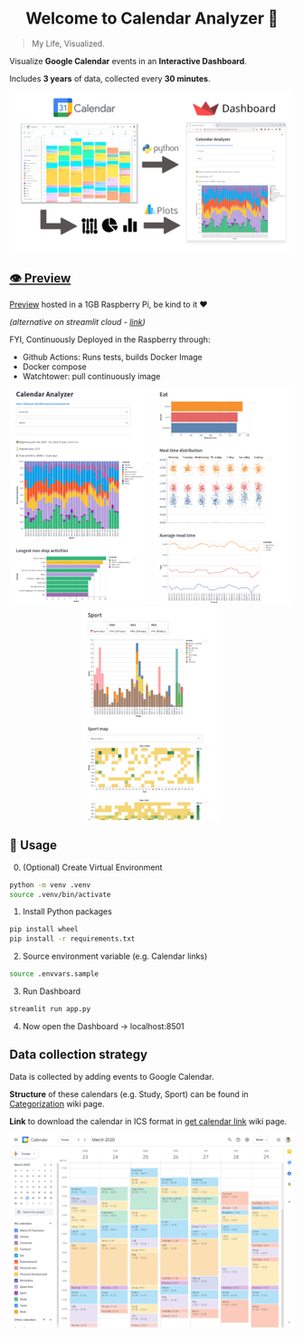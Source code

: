 <h1 align="center">Welcome to Calendar Analyzer 👋</h1>

> My Life, Visualized.

Visualize **Google Calendar** events in an **Interactive Dashboard**.

Includes **3 years** of data, collected every **30 minutes**.

<p align="center">
<!-- <kbd> -->
<img src="img/calendar-to-streamlit.png" width=700>
<!-- </kbd> -->
</p>

<!-- ![img/calendar-to-streamlit.png](img/calendar-to-streamlit.png) -->

## [👁️ Preview](http://raspberry.gleeze.com:8501)

[Preview](http://raspberry.gleeze.com:8501) hosted in a 1GB Raspberry Pi, be kind to it ❤️

_(alternative on streamlit cloud - [link](https://marcodifrancesco-calendaranalyzer-app-4f17ot.streamlit.app/))_

FYI, Continuously Deployed in the Raspberry through:

- Github Actions: Runs tests, builds Docker Image
- Docker compose
- Watchtower: pull continuously image

<p align="center">
<kbd><img src='img/preview1.png' width=250 /></kbd>
<!-- <kbd><img src='img/preview2.png' width=250 /></kbd> -->
<kbd><img src='img/preview3.png' width=250 /></kbd>
<!-- <kbd><img src='img/preview4.png' width=250 /></kbd> -->
<!-- <kbd><img src='img/preview5.png' width=250 /></kbd> -->
<kbd><img src='img/preview6.png' width=250 /></kbd>
</p>

<p align="center">
</p>

## 🚀 Usage

0. (Optional) Create Virtual Environment

```sh
python -m venv .venv
source .venv/bin/activate
```

1. Install Python packages

```sh
pip install wheel
pip install -r requirements.txt
```

2. Source environment variable (e.g. Calendar links)

```sh
source .envvars.sample
```

3. Run Dashboard

```sh
streamlit run app.py
```

4. Now open the Dashboard → localhost:8501

## Data collection strategy

Data is collected by adding events to Google Calendar.

**Structure** of these calendars (e.g. Study, Sport) can be found in [Categorization](https://github.com/MarcoDiFrancesco/CalendarAnalyzer/wiki/Categories) wiki page.

**Link** to download the calendar in ICS format in [get calendar link](https://github.com/MarcoDiFrancesco/CalendarAnalyzer/wiki/Get-calendar-link) wiki page.

<p align="center">
<kbd>
    <img src="img/google-calendar-week-view.png" width=600>
</kbd>
</p>
